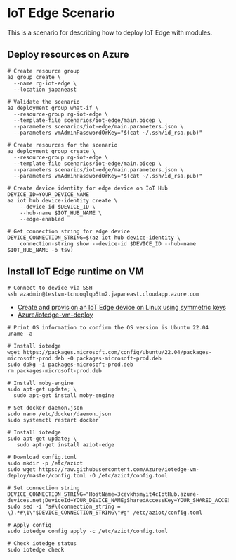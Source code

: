 # IoT Edge Scenario
This is a scenario for describing how to deploy IoT Edge with modules.

## Deploy resources on Azure

```shell
# Create resource group
az group create \
  --name rg-iot-edge \
  --location japaneast

# Validate the scenario
az deployment group what-if \
  --resource-group rg-iot-edge \
  --template-file scenarios/iot-edge/main.bicep \
  --parameters scenarios/iot-edge/main.parameters.json \
  --parameters vmAdminPasswordOrKey="$(cat ~/.ssh/id_rsa.pub)"

# Create resources for the scenario
az deployment group create \
  --resource-group rg-iot-edge \
  --template-file scenarios/iot-edge/main.bicep \
  --parameters scenarios/iot-edge/main.parameters.json \
  --parameters vmAdminPasswordOrKey="$(cat ~/.ssh/id_rsa.pub)"

# Create device identity for edge device on IoT Hub
DEVICE_ID=YOUR_DEVICE_NAME
az iot hub device-identity create \
    --device-id $DEVICE_ID \
    --hub-name $IOT_HUB_NAME \
    --edge-enabled

# Get connection string for edge device
DEVICE_CONNECTION_STRING=$(az iot hub device-identity \
    connection-string show --device-id $DEVICE_ID --hub-name $IOT_HUB_NAME -o tsv)
```

## Install IoT Edge runtime on VM

```shell
# Connect to device via SSH
ssh azadmin@testvm-tcnuoqlqp5tm2.japaneast.cloudapp.azure.com
```

- [Create and provision an IoT Edge device on Linux using symmetric keys](https://learn.microsoft.com/en-us/azure/iot-edge/how-to-provision-single-device-linux-symmetric?view=iotedge-1.4&tabs=azure-portal%2Cubuntu)
- [Azure/iotedge-vm-deploy](https://github.com/Azure/iotedge-vm-deploy)

```shell
# Print OS information to confirm the OS version is Ubuntu 22.04
uname -a

# Install iotedge
wget https://packages.microsoft.com/config/ubuntu/22.04/packages-microsoft-prod.deb -O packages-microsoft-prod.deb
sudo dpkg -i packages-microsoft-prod.deb
rm packages-microsoft-prod.deb

# Install moby-engine
sudo apt-get update; \
  sudo apt-get install moby-engine

# Set docker daemon.json
sudo nano /etc/docker/daemon.json
sudo systemctl restart docker

# Install iotedge
sudo apt-get update; \
   sudo apt-get install aziot-edge

# Download config.toml
sudo mkdir -p /etc/aziot
sudo wget https://raw.githubusercontent.com/Azure/iotedge-vm-deploy/master/config.toml -O /etc/aziot/config.toml

# Set connection string
DEVICE_CONNECTION_STRING="HostName=3cevkhsmyit4cIotHub.azure-devices.net;DeviceId=YOUR_DEVICE_NAME;SharedAccessKey=YOUR_SHARED_ACCESS_KEY"
sudo sed -i "s#\(connection_string = \).*#\1\"$DEVICE_CONNECTION_STRING\"#g" /etc/aziot/config.toml

# Apply config
sudo iotedge config apply -c /etc/aziot/config.toml

# Check iotedge status
sudo iotedge check
```
